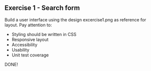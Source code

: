 ## Exercise 1 - Search form

Build a user interface using the design excercise1.png as reference for layout. Pay attention to:

- Styling should be written in CSS
- Responsive layout
- Accessibility
- Usability
- Unit test coverage

DONE!